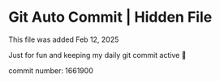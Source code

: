 # Git Auto Commit | Hidden File

This file was added Feb 12, 2025

Just for fun and keeping my daily git commit active 🤪

commit number: 1661900
